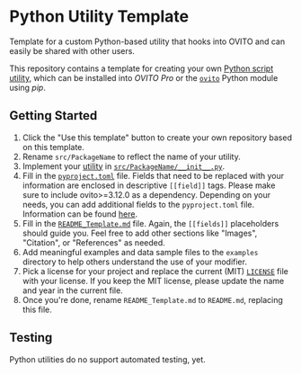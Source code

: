 # Python Utility Template

Template for a custom Python-based utility that hooks into OVITO and can easily be shared with other users.

This repository contains a template for creating your own [Python script utility](https://ovito.org/docs/python/introduction/custom_utilities.html), 
which can be installed into *OVITO Pro* or the [`ovito`](https://pypi.org/project/ovito/) Python module using *pip*.

## Getting Started

1. Click the "Use this template" button to create your own repository based on this template.
2. Rename `src/PackageName` to reflect the name of your utility.
3. Implement your [utility](https://ovito.org/docs/python/introduction/custom_utilities.html) in [`src/PackageName/__init__.py`](src/PackageName/__init__.py).
4. Fill in the [`pyproject.toml`](pyproject.toml) file. Fields that need to be replaced with your information are enclosed in descriptive `[[field]]` tags. Please make sure to include ovito>=3.12.0 as a dependency. Depending on your needs, you can add additional fields to the `pyproject.toml` file. Information can be found [here](https://setuptools.pypa.io/en/latest/userguide/index.html).
5. Fill in the [`README_Template.md`](README_Template.md) file. Again, the `[[fields]]` placeholders should guide you. Feel free to add other sections like "Images", "Citation", or "References" as needed.
6. Add meaningful examples and data sample files to the `examples` directory to help others understand the use of your modifier.
7. Pick a license for your project and replace the current (MIT) [`LICENSE`](LICENSE) file with your license. If you keep the MIT license, please update the name and year in the current file.
8. Once you're done, rename `README_Template.md` to `README.md`, replacing this file.

## Testing

Python utilities do no support automated testing, yet.

